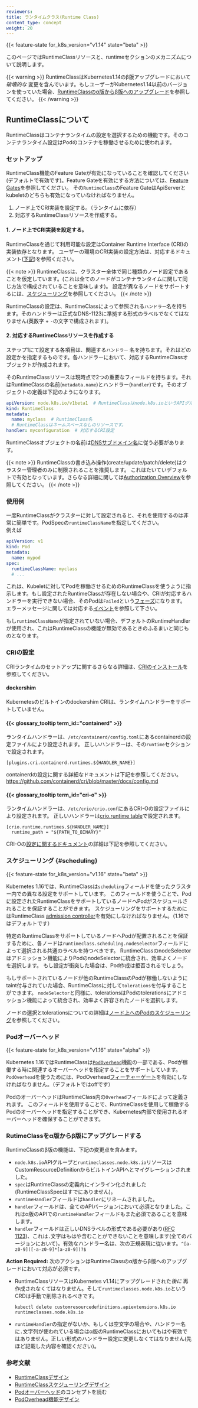 ```yaml
---
reviewers:
title: ランタイムクラス(Runtime Class)
content_type: concept
weight: 20
---
```


<!-- overview -->

{{< feature-state for_k8s_version="v1.14" state="beta" >}}

このページではRuntimeClassリソースと、runtimeセクションのメカニズムについて説明します。

{{< warning >}}
RuntimeClassはKubernetes1.14のβ版アップグレードにおいて*破壊的な* 変更を含んでいます。もしユーザーがKubernetes1.14以前のバージョンを使っていた場合、[RuntimeClassのα版からβ版へのアップグレード](#upgrading-runtimeclass-from-alpha-to-beta)を参照してください。
{{< /warning >}}




<!-- body -->

## RuntimeClassについて

RuntimeClassはコンテナランタイムの設定を選択するための機能です。そのコンテナランタイム設定はPodのコンテナを稼働させるために使われます。

### セットアップ

RuntimeClass機能のFeature Gateが有効になっていることを確認してください(デフォルトで有効です)。Feature Gateを有効にする方法については、[Feature
Gates](/docs/reference/command-line-tools-reference/feature-gates/)を参照してください。
その`RuntimeClass`のFeature GateはApiServerとkubeletのどちらも有効になっていなければなりません。

1. ノード上でCRI実装を設定する。（ランタイムに依存）
2. 対応するRuntimeClassリソースを作成する。

#### 1. ノード上でCRI実装を設定する。

RuntimeClassを通じて利用可能な設定はContainer Runtime Interface (CRI)の実装依存となります。
ユーザーの環境のCRI実装の設定方法は、対応するドキュメント([下記](#cri-configuration))を参照ください。

{{< note >}}
RuntimeClassは、クラスター全体で同じ種類のノード設定であることを仮定しています。(これは全てのノードがコンテナランタイムに関して同じ方法で構成されていることを意味します)。
設定が異なるノードをサポートするには、[スケジューリング](#scheduling)を参照してください。
{{< /note >}}

RuntimeClassの設定は、RuntimeClassによって参照される`ハンドラー`名を持ちます。そのハンドラーは正式なDNS-1123に準拠する形式のラベルでなくてはなりません(英数字 + `-`の文字で構成されます)。

#### 2. 対応するRuntimeClassリソースを作成する

ステップ1にて設定する各項目は、関連する`ハンドラー` 名を持ちます。それはどの設定かを指定するものです。各ハンドラーにおいて、対応するRuntimeClassオブジェクトが作成されます。

そのRuntimeClassリソースは現時点で2つの重要なフィールドを持ちます。それはRuntimeClassの名前(`metadata.name`)とハンドラー(`handler`)です。そのオブジェクトの定義は下記のようになります。

```yaml
apiVersion: node.k8s.io/v1beta1  # RuntimeClassはnode.k8s.ioというAPIグループで定義されます。
kind: RuntimeClass
metadata:
  name: myclass  # RuntimeClass名
  # RuntimeClassはネームスペースなしのリソースです。
handler: myconfiguration  # 対応するCRI設定
```

RuntimeClassオブジェクトの名前は[DNSサブドメイン名](/ja/docs/concepts/overview/working-with-objects/names#dns-subdomain-names)に従う必要があります。


{{< note >}}
RuntimeClassの書き込み操作(create/update/patch/delete)はクラスター管理者のみに制限されることを推奨します。
これはたいていデフォルトで有効となっています。さらなる詳細に関しては[Authorization
Overview](/docs/reference/access-authn-authz/authorization/)を参照してください。
{{< /note >}}

### 使用例

一度RuntimeClassがクラスターに対して設定されると、それを使用するのは非常に簡単です。PodSpecの`runtimeClassName`を指定してください。  
例えば

```yaml
apiVersion: v1
kind: Pod
metadata:
  name: mypod
spec:
  runtimeClassName: myclass
  # ...
```

これは、Kubeletに対してPodを稼働させるためのRuntimeClassを使うように指示します。もし設定されたRuntimeClassが存在しない場合や、CRIが対応するハンドラーを実行できない場合、そのPodは`Failed`という[フェーズ](/ja/docs/concepts/workloads/pods/pod-lifecycle/#pod-phase)になります。
エラーメッセージに関しては対応する[イベント](/docs/tasks/debug-application-cluster/debug-application-introspection/)を参照して下さい。

もし`runtimeClassName`が指定されていない場合、デフォルトのRuntimeHandlerが使用され、これはRuntimeClassの機能が無効であるときのふるまいと同じものとなります。

### CRIの設定

CRIランタイムのセットアップに関するさらなる詳細は、[CRIのインストール](/docs/setup/cri/)を参照してください。

#### dockershim

Kubernetesのビルトインのdockershim CRIは、ランタイムハンドラーをサポートしていません。

#### {{< glossary_tooltip term_id="containerd" >}}

ランタイムハンドラーは、`/etc/containerd/config.toml`にあるcontainerdの設定ファイルにより設定されます。
正しいハンドラーは、その`runtime`セクションで設定されます。

```
[plugins.cri.containerd.runtimes.${HANDLER_NAME}]
```

containerdの設定に関する詳細なドキュメントは下記を参照してください。  
https://github.com/containerd/cri/blob/master/docs/config.md

#### {{< glossary_tooltip term_id="cri-o" >}}

ランタイムハンドラーは、`/etc/crio/crio.conf`にあるCRI-Oの設定ファイルにより設定されます。
正しいハンドラーは[crio.runtime
table](https://github.com/cri-o/cri-o/blob/master/docs/crio.conf.5.md#crioruntime-table)で設定されます。

```
[crio.runtime.runtimes.${HANDLER_NAME}]
  runtime_path = "${PATH_TO_BINARY}"
```

CRI-Oの[設定に関するドキュメント][100]の詳細は下記を参照してください。

[100]: https://raw.githubusercontent.com/cri-o/cri-o/9f11d1d/docs/crio.conf.5.md

### スケジューリング {#scheduling}

{{< feature-state for_k8s_version="v1.16" state="beta" >}}

Kubernetes 1.16では、RuntimeClassは`scheduling`フィールドを使ったクラスター内での異なる設定をサポートしています。
このフィールドを使うことで、Podに設定されたRuntimeClassをサポートしているノードへPodがスケジュールされることを保証することができます。
スケジューリングをサポートするためにはRuntimeClass [admission controller][]を有効にしなければなりません。（1.16ではデフォルトです）

特定のRuntimeClassをサポートしているノードへPodが配置されることを保証するために、各ノードは`runtimeclass.scheduling.nodeSelector`フィールドによって選択される共通のラベルを持つべきです。
RuntimeClassのnodeSelectorはアドミッション機能によりPodのnodeSelectorに統合され、効率よくノードを選択します。
もし設定が衝突した場合は、Pod作成は拒否されるでしょう。

もしサポートされているノードが他のRuntimeClassのPodが稼働しないようにtaint付与されていた場合、RuntimeClassに対して`tolerations`を付与することができます。
`nodeSelector`と同様に、tolerationsはPodのtolerationsにアドミッション機能によって統合され、効率よく許容されたノードを選択します。

ノードの選択とtolerationsについての詳細は[ノード上へのPodのスケジューリング](/ja/docs/concepts/configuration/assign-pod-node/)を参照してください。

[admission controller]: /docs/reference/access-authn-authz/admission-controllers/

### Podオーバーヘッド

{{< feature-state for_k8s_version="v1.16" state="alpha" >}}

Kubernetes 1.16ではRuntimeClassは[`PodOverhead`](/docs/concepts/configuration/pod-overhead/)機能の一部である、Podが稼働する時に関連するオーバーヘッドを指定することをサポートしています。
`PodOverhead`を使うためには、PodOverhead[フィーチャーゲート](/ja/docs/reference/command-line-tools-reference/feature-gates/)を有効にしなければなりません。（デフォルトではoffです）

PodのオーバーヘッドはRuntimeClass内の`Overhead`フィールドによって定義されます。
このフィールドを使用することで、RuntimeClassを使用して稼働するPodのオーバーヘッドを指定することができ、Kubernetes内部で使用されるオーバーヘッドを確保することができます。

### RutimeClassをα版からβ版にアップグレードする

RuntimeClassのβ版の機能は、下記の変更点を含みます。

- `node.k8s.io`APIグループと`runtimeclasses.node.k8s.io`リソースはCustomResourceDefinitionからビルトインAPIへとマイグレーションされました。
- `spec`はRuntimeClassの定義内にインライン化されました(RuntimeClassSpecはすでにありません)。
- `runtimeHandler`フィールドは`handler`にリネームされました。
- `handler`フィールドは、全てのAPIバージョンにおいて必須となりました。これはα版のAPIでの`runtimeHandler`フィールドもまた必須であることを意味します。
- `handler`フィールドは正しいDNSラベルの形式である必要があり([RFC 1123](https://tools.ietf.org/html/rfc1123))、これは`.`文字はもはや含むことができないことを意味します(全てのバージョンにおいて)。有効なハンドラー名は、次の正規表現に従います。`^[a-z0-9]([-a-z0-9]*[a-z0-9])?$`

**Action Required:** 次のアクションはRuntimeClassのα版からβ版へのアップグレードにおいて対応が必須です。

- RuntimeClassリソースはKubernetes v1.14にアップグレードされた*後に* 再作成されなくてはなりません。そして`runtimeclasses.node.k8s.io`というCRDは手動で削除されるべきです。  
  ```
  kubectl delete customresourcedefinitions.apiextensions.k8s.io runtimeclasses.node.k8s.io
  ```
- `runtimeHandler`の指定がないか、もしくは空文字の場合や、ハンドラー名に`.`文字列が使われている場合はα版のRuntimeClassにおいてもはや有効ではありません。正しい形式のハンドラー設定に変更しなくてはなりません(先ほど記載した内容を確認ください)。


### 参考文献

- [RuntimeClassデザイン](https://github.com/kubernetes/enhancements/blob/master/keps/sig-node/runtime-class.md)
- [RuntimeClassスケジューリングデザイン](https://github.com/kubernetes/enhancements/blob/master/keps/sig-node/runtime-class-scheduling.md)
- [Podオーバーヘッド](/docs/concepts/configuration/pod-overhead/)のコンセプトを読む
- [PodOverhead機能デザイン](https://github.com/kubernetes/enhancements/blob/master/keps/sig-node/20190226-pod-overhead.md)
